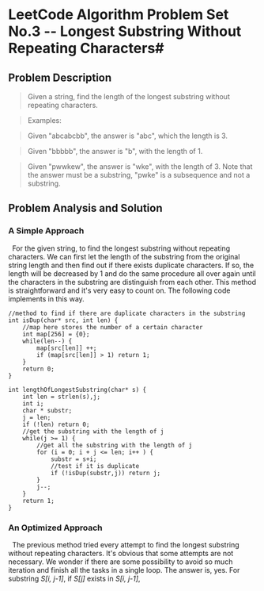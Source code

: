 # LeetCode Algorithm Problem Set No.3 -- Longest Substring Without Repeating Characters#

## Problem Description ##

> Given a string, find the length of the longest substring without repeating characters.

> Examples:

> Given "abcabcbb", the answer is "abc", which the length is 3.

> Given "bbbbb", the answer is "b", with the length of 1.

> Given "pwwkew", the answer is "wke", with the length of 3. Note that the answer must be a substring, "pwke" is a subsequence and not a substring.

## Problem Analysis and Solution ##

### A Simple Approach ###

&nbsp;&nbsp;For the given string, to find the longest substring without repeating characters. We can first let the length of the substring from the original string length and then find out if there exists duplicate characters. If so, the length will be decreased by 1 and do the same procedure all over again until the characters in the substring are distinguish from each other. This method is straightforward and it's very easy to count on. The following code implements in this way.
	
	//method to find if there are duplicate characters in the substring
	int isDup(char* src, int len) {
		//map here stores the number of a certain character
		int map[256] = {0};
		while(len--) {
			map[src[len]] ++;
			if (map[src[len]] > 1) return 1;
		}
		return 0;
	}

	int lengthOfLongestSubstring(char* s) {
	    int len = strlen(s),j;
	    int i;
	    char * substr;
	    j = len;
	    if (!len) return 0;
		//get the substring with the length of j
	    while(j >= 1) {
			//get all the substring with the length of j
	    	for (i = 0; i + j <= len; i++ ) {
	    		substr = s+i;
				//test if it is duplicate
	    		if (!isDup(substr,j)) return j;
	    	}
	    	j--;
	    }
	    return 1;
	}

### An Optimized Approach ###
&nbsp;&nbsp;The previous method tried every attempt to find the longest substring without repeating characters. It's obvious that some attempts are not necessary. We wonder if there are some possibility to avoid so much iteration and finish all the tasks in a single loop. The answer is, yes. For substring *S[i, j-1]*, if *S[j]* exists in *S[i, j-1]*,